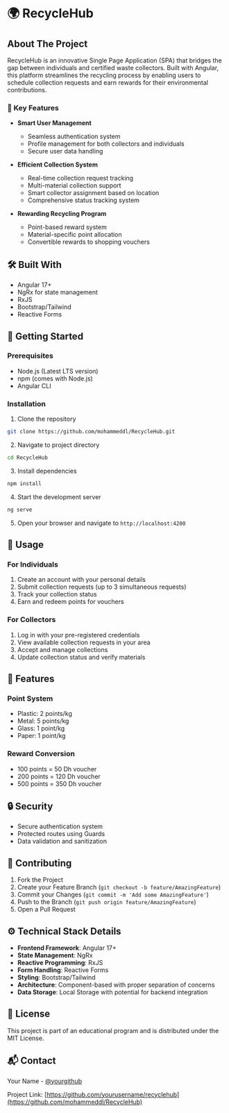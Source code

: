 # 🌍 RecycleHub

## About The Project

RecycleHub is an innovative Single Page Application (SPA) that bridges the gap between individuals and certified waste collectors. Built with Angular, this platform streamlines the recycling process by enabling users to schedule collection requests and earn rewards for their environmental contributions.

### 🌟 Key Features

- **Smart User Management**
  - Seamless authentication system
  - Profile management for both collectors and individuals
  - Secure user data handling

- **Efficient Collection System**
  - Real-time collection request tracking
  - Multi-material collection support
  - Smart collector assignment based on location
  - Comprehensive status tracking system

- **Rewarding Recycling Program**
  - Point-based reward system
  - Material-specific point allocation
  - Convertible rewards to shopping vouchers

## 🛠️ Built With

- Angular 17+
- NgRx for state management
- RxJS
- Bootstrap/Tailwind
- Reactive Forms

## 🚀 Getting Started

### Prerequisites

- Node.js (Latest LTS version)
- npm (comes with Node.js)
- Angular CLI

### Installation

1. Clone the repository
```bash
git clone https://github.com/mohammeddl/RecycleHub.git
```

2. Navigate to project directory
```bash
cd RecycleHub
```

3. Install dependencies
```bash
npm install
```

4. Start the development server
```bash
ng serve
```

5. Open your browser and navigate to `http://localhost:4200`

## 📖 Usage

### For Individuals
1. Create an account with your personal details
2. Submit collection requests (up to 3 simultaneous requests)
3. Track your collection status
4. Earn and redeem points for vouchers

### For Collectors
1. Log in with your pre-registered credentials
2. View available collection requests in your area
3. Accept and manage collections
4. Update collection status and verify materials

## 💎 Features

### Point System
- Plastic: 2 points/kg
- Metal: 5 points/kg
- Glass: 1 point/kg
- Paper: 1 point/kg

### Reward Conversion
- 100 points = 50 Dh voucher
- 200 points = 120 Dh voucher
- 500 points = 350 Dh voucher

## 🔒 Security

- Secure authentication system
- Protected routes using Guards
- Data validation and sanitization

## 🤝 Contributing

1. Fork the Project
2. Create your Feature Branch (`git checkout -b feature/AmazingFeature`)
3. Commit your Changes (`git commit -m 'Add some AmazingFeature'`)
4. Push to the Branch (`git push origin feature/AmazingFeature`)
5. Open a Pull Request

## ⚙️ Technical Stack Details

- **Frontend Framework**: Angular 17+
- **State Management**: NgRx
- **Reactive Programming**: RxJS
- **Form Handling**: Reactive Forms
- **Styling**: Bootstrap/Tailwind
- **Architecture**: Component-based with proper separation of concerns
- **Data Storage**: Local Storage with potential for backend integration

## 📝 License

This project is part of an educational program and is distributed under the MIT License.

## 📬 Contact

Your Name - [@yourgithub](https://github.com/mohammeddl)

Project Link: [https://github.com/yourusername/recyclehub](https://github.com/mohammeddl/RecycleHub)